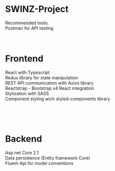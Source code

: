 # SWINZ-Project

Recommended tools:</br>
Postman for API testing
</br>
</br>
</br>

<h1>Frontend</h1>

React with Typescript </br>
Redux library for state manipulation </br>
REST API communication with Axios library  </br>
Reactstrap - Bootstrap v4 React integration </br>
Stylization with SASS </br>
Component styling wich styled-components library </br>


</br>
</br>
</br>

<h1>Backend</h1>
Asp.net Core 2.1 </br>
Data persistence (Entity framework Core) </br>
Fluent-Api for model conventions </br>

